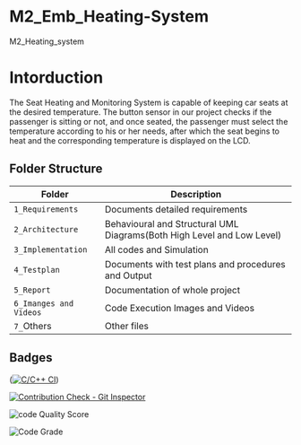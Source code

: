 # M2_Emb_Heating-System
M2_Heating_system


# Intorduction
The Seat Heating and Monitoring System is capable of keeping car seats at the desired temperature. The button sensor in our project checks if the passenger is sitting or not, and once seated, the passenger must select the temperature according to his or her needs, after which the seat begins to heat and the corresponding temperature is displayed on the LCD.

## Folder Structure
Folder                   | Description
-------------------------| -----------------------------------------
`1_Requirements`         | Documents detailed requirements
`2_Architecture`         | Behavioural and Structural UML Diagrams(Both High Level and Low Level)
`3_Implementation`     | All codes and Simulation
`4_Testplan`       | Documents with test plans and procedures and Output
`5_Report`               | Documentation of whole project
`6_Imanges and Videos`      | Code Execution Images and Videos
`7_`Others      | Other files


## Badges
([![C/C++ CI](https://github.com/Anisha2301/M2_Emb_Heating-System/actions/workflows/c-cpp1.yml/badge.svg)](https://github.com/Anisha2301/M2_Emb_Heating-System/actions/workflows/c-cpp1.yml))  

[![Contribution Check - Git Inspector](https://github.com/Abhilash1101/M2-Embedded_SeatHeatSystem/actions/workflows/gitinspector.yml/badge.svg)](https://github.com/Abhilash1101/M2-Embedded_SeatHeatSystem/actions/workflows/gitinspector.yml)

![code Quality Score](https://api.codiga.io/project/30302/score/svg)

![Code Grade](https://api.codiga.io/project/30302/status/svg)
